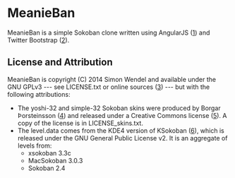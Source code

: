MeanieBan
=========

MeanieBan is a simple Sokoban clone written using AngularJS ([1]) and Twitter Bootstrap ([2]). 

License and Attribution
-----------------------
MeanieBan is copyright (C) 2014 Simon Wendel and available under the GNU GPLv3 --- see LICENSE.txt or online sources ([3]) --- but with the following attributions:

* The yoshi-32 and simple-32 Sokoban skins were produced by Borgar Þorsteinsson ([4]) and released under a Creative Commons license ([5]). A copy of the license is in LICENSE_skins.txt.
* The level.data comes from the KDE4 version of KSokoban ([6]), which is released under the GNU General Public License v2. It is an aggregate of levels from:
    * xsokoban 3.3c
    * MacSokoban 3.0.3
    * Sokoban 2.4

[1]: https://angularjs.org/                     "AngularJS"
[2]: http://getbootstrap.com/                   "Bootstrap"
[3]: https://www.gnu.org/licenses/gpl-3.0.txt   "GNU GPLv3"
[4]: http://borgar.net/                         "Borgar Þorsteinsson"
[5]: https://github.com/borgar/sokoban-skins/blob/master/LICENCE.txt    "License for yoshi-32 skin"
[6]: http://sourceforge.net/projects/ksokoban/  "KSokoban for KDE4"